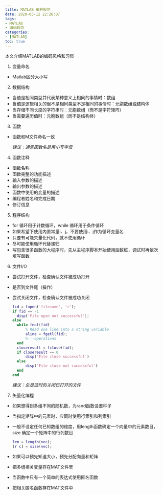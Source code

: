 ```yaml
---
title: MATLAB 编程规范
date: 2020-03-12 22:26:07
tags: 
- MATLAB
- 编码规范
categories:
- [MATLAB]
toc: true 
---
```

本文介绍MATLAB的编码风格和习惯
<!--more-->
1. 变量命名

- Matlab区分大小写

2. 数据结构

- 当值是相同类型并代表某种意义上相同的事情时：数组
- 当值是逻辑相关的但不是相同类型不是相同的事情时：元胞数组或结构体
- 当存储不同长度的字符串时：元胞数组（而不是字符矩阵）
- 当需要遍历值时：元胞数组（而不是结构体）

3. 函数 

- 函数和M文件命名一致
  
  *建议：通常函数名是用小写字母*

4. 函数注释

- 函数名称
- 函数完整的功能描述
- 输入参数的描述
- 输出参数的描述
- 函数中使用的变量的描述
- 编程者姓名和完成日期
- 修订信息

5. 程序结构

- for 循环用于计数循环，while 循环用于条件循环
- 如果希望下使用内置常量i、j，不要使用i、j作为循环变量名
- 只要有可能矢量化代码，就不使用循环
- 尽可能使用循环代替递归
- 写包含很多函数的大程序时，先从主程序脚本开始使用函数桩，调试时再依次填写函数
  
6. 文件I/O
  
- 尝试打开文件，检查确认文件被成功打开
- 是否到文件尾（操作）
- 尝试关闭文件，检查确认文件被成功关闭
  
  ```Matlab
  fid = fopen('filename', 'r');
  if fid == -1
    disp('File open not successful');
  else
    while feof(fid)
        % Read one line into a string variable
        aline = fgetl(fid);
        %···operations
    end
    closeresult = fclose(fid);
    if closeresult == 0
        disp('File close successful')
    else
        disp('File close not successful')
    end
  end
  ```

  *建议：总是适时的关闭已打开的文件*

7. 矢量化编程
  
- 如果想得到多组不同的随机数，为rand函数设置种子
- 当指定矩阵中的元素时，应同时使用行索引和列索引
- 一般不设定任何已知数组的维度，用length函数确定一个向量中的元素数目，size 确定一个矩阵中的行列数目

  ```Matlab
  len = length(vec);
  [r c] = size(vec);
  ```

- 如果可以预先知道大小，预先分配向量和矩阵
- 把多组相关变量存在MAT文件里
- 当函数中只有一个简单的表达式使用匿名函数
- 把相关匿名函数存在MAT文件中
  
